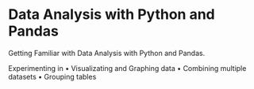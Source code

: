 # Data Analysis with Python and Pandas
Getting Familiar with Data Analysis with Python and Pandas. 

Experimenting in
• Visualizating and Graphing data
• Combining multiple datasets
• Grouping tables
